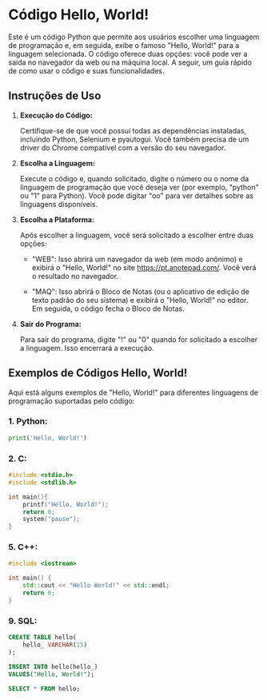 # Código Hello, World!

Este é um código Python que permite aos usuários escolher uma linguagem de programação e, em seguida, exibe o famoso "Hello, World!" para a linguagem selecionada. O código oferece duas opções: você pode ver a saída no navegador da web ou na máquina local. A seguir, um guia rápido de como usar o código e suas funcionalidades.

## Instruções de Uso

1. **Execução do Código:**

   Certifique-se de que você possui todas as dependências instaladas, incluindo Python, Selenium e pyautogui. Você também precisa de um driver do Chrome compatível com a versão do seu navegador.

2. **Escolha a Linguagem:**

   Execute o código e, quando solicitado, digite o número ou o nome da linguagem de programação que você deseja ver (por exemplo, "python" ou "1" para Python). Você pode digitar "oo" para ver detalhes sobre as linguagens disponíveis.

3. **Escolha a Plataforma:**

   Após escolher a linguagem, você será solicitado a escolher entre duas opções:

   - "WEB": Isso abrirá um navegador da web (em modo anônimo) e exibirá o "Hello, World!" no site https://pt.anotepad.com/. Você verá o resultado no navegador.

   - "MAQ": Isso abrirá o Bloco de Notas (ou o aplicativo de edição de texto padrão do seu sistema) e exibirá o "Hello, World!" no editor. Em seguida, o código fecha o Bloco de Notas.

4. **Sair do Programa:**

   Para sair do programa, digite "!" ou "0" quando for solicitado a escolher a linguagem. Isso encerrará a execução.

## Exemplos de Códigos Hello, World!

Aqui está alguns exemplos de "Hello, World!" para diferentes linguagens de programação suportadas pelo código:

### 1. Python:

```python
print('Hello, World!')
```

### 2. C:
```C
#include <stdio.h>
#include <stdlib.h>

int main(){
    printf("Hello, World!");
    return 0;
    system("pause");
}
```
### 5. C++:
```C++
#include <iostream>

int main() {
    std::cout << "Hello World!" << std::endl;
    return 0;
}

```

### 9. SQL:
```SQL
CREATE TABLE hello(
    hello_ VARCHAR(15)
);

INSERT INTO hello(hello_)
VALUES("Hello, World!");

SELECT * FROM hello;
```




